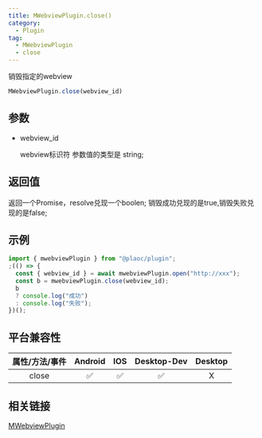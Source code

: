 ```yaml
---
title: MWebviewPlugin.close()
category:
  - Plugin
tag:
  - MWebviewPlugin
  - close
---
```


销毁指定的webview

```js
MWebviewPlugin.close(webview_id)
```

## 参数

  - webview_id

    webview标识符
    参数值的类型是 string;

## 返回值

  返回一个Promise，resolve兑现一个boolen;
  销毁成功兑现的是true,销毁失败兑现的是false;

## 示例
```js
import { mwebviewPlugin } from "@plaoc/plugin";
;(() => {
  const { webview_id } = await mwebviewPlugin.open("http://xxx");
  const b = mwebviewPlugin.close(webview_id);
  b
  ? console.log("成功")
  : console.log("失败");
})();
```

## 平台兼容性

| 属性/方法/事件 | Android | IOS | Desktop-Dev | Desktop |
|:------------:|:-------:|:---:|:-----------:|:-------:|
| close        | ✅       | ✅  | ✅         | X       |

## 相关链接

[MWebviewPlugin](./index.md)


